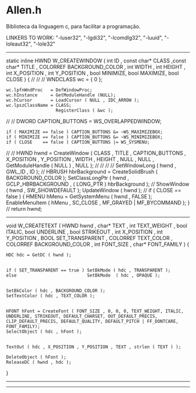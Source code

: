 # Allen.h
Biblioteca da linguagem c, para facilitar a programação.

LINKERS TO WORK:
"-luser32",
"-lgdi32",
"-lcomdlg32",
"-luuid",
"-loleaut32",
"-lole32"

---
static inline
HWND
W_CREATEWINDOW ( int ID , const char* CLASS ,const char* TITLE , COLORREF BACKGROUND_COLOR , int WIDTH , int HEIGHT ,  int X_POSITION , int Y_POSITION , bool MINIMIZE, bool MAXIMIZE, bool CLOSE )
{
//
//
//
    WNDCLASS wc = { 0 };

    wc.lpfnWndProc   = DefWindowProc;
    wc.hInstance     = GetModuleHandle (NULL);
    wc.hCursor       = LoadCursor ( NULL , IDC_ARROW );
    wc.lpszClassName = CLASS;
                       RegisterClass ( &wc );
//
//
    DWORD CAPTION_BUTTONS = WS_OVERLAPPEDWINDOW;

    if ( MAXIMIZE == false ) CAPTION_BUTTONS &= ~WS_MAXIMIZEBOX;
    if ( MINIMIZE == false ) CAPTION_BUTTONS &= ~WS_MINIMIZEBOX;
    if ( CLOSE    == false ) CAPTION_BUTTONS |= WS_SYSMENU;
//
//
    HWND hwnd = CreateWindow
    (
        CLASS
        ,
        TITLE
        ,
        CAPTION_BUTTONS
        ,
        X_POSITION , Y_POSITION
        ,
        WIDTH , HEIGHT
        ,
        NULL , NULL
        ,
        GetModuleHandle ( NULL )
        ,
        NULL
    );
//
//
//
//
    SetWindowLong ( hwnd , GWL_ID , ID );
//
    HBRUSH hbrBackground = CreateSolidBrush ( BACKGROUND_COLOR );
    SetClassLongPtr ( hwnd , GCLP_HBRBACKGROUND , ( LONG_PTR ) hbrBackground );
//
    ShowWindow ( hwnd , SW_SHOWDEFAULT );
    UpdateWindow ( hwnd );
//
    if ( CLOSE == false )
    {
        HMENU hMenu = GetSystemMenu ( hwnd , FALSE );
        EnableMenuItem ( hMenu , SC_CLOSE , MF_GRAYED | MF_BYCOMMAND );
    }
//
    return hwnd;

---

void
W_CREATETEXT ( HWND hwnd , char* TEXT , int TEXT_WEIGHT , bool ITALIC, bool UNDERLINE , bool STRIKEOUT , int X_POSITION , int Y_POSITION , BOOL SET_TRANSPARENT , COLORREF TEXT_COLOR , COLORREF BACKGROUND_COLOR , int FONT_SIZE , char* FONT_FAMILY )
{

    HDC hdc = GetDC ( hwnd );


    if ( SET_TRANSPARENT == true ) SetBkMode ( hdc , TRANSPARENT );
    else                           SetBkMode  ( hdc , OPAQUE );


    SetBkColor ( hdc , BACKGROUND_COLOR );
    SetTextColor ( hdc , TEXT_COLOR );


    HFONT hFont = CreateFont ( FONT_SIZE , 0, 0, 0, TEXT_WEIGHT, ITALIC, UNDERLINE, STRIKEOUT, DEFAULT_CHARSET, OUT_DEFAULT_PRECIS, CLIP_DEFAULT_PRECIS, DEFAULT_QUALITY, DEFAULT_PITCH | FF_DONTCARE, FONT_FAMILY);
    SelectObject ( hdc , hFont );


    TextOut ( hdc , X_POSITION , Y_POSITION , TEXT , strlen ( TEXT ) );

    DeleteObject ( hFont );
    ReleaseDC ( hwnd , hdc );
}

---

--- 
